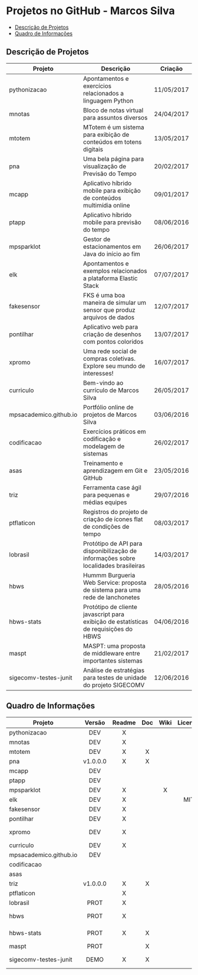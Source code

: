 # Projetos no GitHub - Marcos Silva

- [Descrição de Projetos](https://github.com/mpsacademico/curriculo/blob/master/PROJETOS.md#descrição-de-projetos)
- [Quadro de Informações](https://github.com/mpsacademico/curriculo/blob/master/PROJETOS.md#quadro-de-informações)

## Descrição de Projetos

| Projeto                | Descrição                                                                            |   Criação  |
|------------------------|--------------------------------------------------------------------------------------|:----------:|
| pythonizacao           | Apontamentos e exercícios relacionados a linguagem Python                            | 11/05/2017 |
| mnotas                 | Bloco de notas virtual para assuntos diversos                                        | 24/04/2017 |
| mtotem                 | MTotem é um sistema para exibição de conteúdos em totens digitais                    | 13/05/2017 |
| pna                    | Uma bela página para visualização de Previsão do Tempo                               | 20/02/2017 |
| mcapp                  | Aplicativo híbrido mobile para exibição de conteúdos multimídia online               | 09/01/2017 |
| ptapp                  | Aplicativo híbrido mobile para previsão do tempo                                     | 08/06/2016 |
| mpsparklot	         | Gestor de estacionamentos em Java do início ao fim	                                | 26/06/2017 |
| elk                    | Apontamentos e exemplos relacionados a plataforma Elastic Stack                      | 07/07/2017 |
| fakesensor             | FKS é uma boa maneira de simular um sensor que produz arquivos de dados              | 12/07/2017 |
| pontilhar              | Aplicativo web para criação de desenhos com pontos coloridos                         | 13/07/2017 |
| xpromo                 | Uma rede social de compras coletivas. Explore seu mundo de interesses!               | 16/07/2017 |
| curriculo              | Bem-vindo ao currículo de Marcos Silva                                               | 26/05/2017 |
| mpsacademico.github.io | Portfólio online de projetos de Marcos Silva                                         | 03/06/2016 |
| codificacao            | Exercícios práticos em codificação e modelagem de sistemas                           | 26/02/2017 |
| asas                   | Treinamento e aprendizagem em Git e GitHub                                           | 23/05/2016 |
| triz                   | Ferramenta case ágil para pequenas e médias equipes                                  | 29/07/2016 |
| ptflaticon             | Registros do projeto de criação de ícones flat de condições de tempo                 | 08/03/2017 |
| lobrasil               | Protótipo de API para disponibilização de informações sobre localidades brasileiras  | 14/03/2017 |
| hbws                   | Hummm Burgueria Web Service: proposta de sistema para uma rede de lanchonetes        | 28/05/2016 |
| hbws-stats             | Protótipo de cliente javascript para exibição de estatísticas de requisições do HBWS | 04/06/2016 |
| maspt                  | MASPT: uma proposta de middleware entre importantes sistemas                         | 21/02/2017 |
| sigecomv-testes-junit  | Análise de estratégias para testes de unidade do projeto SIGECOMV                    | 12/06/2016 |

## Quadro de Informações

| Projeto                |  Versão  | Readme | Doc | Wiki | Licença |   Autoria  | Externos |
|------------------------|:--------:|:------:|:---:|:----:|:-------:|:----------:|:--------:|
| pythonizacao           |    DEV   |    X   |     |      |         |     MPS    |     X    |
| mnotas                 |    DEV   |    X   |     |      |         |     MPS    |     X    |
| mtotem                 |    DEV   |    X   |  X  |      |         |     MPS    |          |
| pna                    | v1.0.0.0 |    X   |  X  |      |         |     MPS    |     X    |
| mcapp                  |    DEV   |        |     |      |         |     MPS    |     X    |
| ptapp                  |    DEV   |        |     |      |         |     MPS    |     X    |
| mpsparklot	         |    DEV   |    X	 |	   |   X  |         |     MPS    |          |
| elk       	         |    DEV   |    X	 |	   |      |   MIT   |     MPS    |     X    |
| fakesensor             |    DEV   |    X   |     |      |         |     MPS    |          |
| pontilhar              |    DEV   |    X   |     |      |         |     MPS    |          |
| xpromo                 |    DEV   |    X   |     |      |         | MPS et al. |     X    |
| curriculo              |    DEV   |    X   |     |      |         |     MPS    |          |
| mpsacademico.github.io |    DEV   |        |     |      |         |     MPS    |     X    |
| codificacao            |          |        |     |      |         |     MPS    |     X    |
| asas                   |          |        |     |      |         |     MPS    |          |
| triz                   | v1.0.0.0 |    X   |  X  |      |         |     MPS    |     X    |
| ptflaticon             |          |    X   |     |      |         |     MPS    |     X    |
| lobrasil               |   PROT   |    X   |     |      |         |     MPS    |     X    |
| hbws                   |   PROT   |    X   |     |      |         | MPS et al. |     X    |
| hbws-stats             |   PROT   |    X   |  X  |      |         | MPS et al. |     X    |
| maspt                  |   PROT   |        |  X  |      |         |     MPS    |     X    |
| sigecomv-testes-junit  |   DEMO   |    X   |  X  |      |         | MPS et al. |          |
